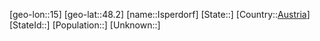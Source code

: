 ﻿---
location: [48.2,15]
type: City
tags:
- geo/City


SpocWebEntityId: 31136
isDeleted: false
confidential: public

---
[geo-lon::15]
[geo-lat::48.2]
[name::Isperdorf]
[State::]
[Country::[Austria](geo/Continent/Europe/Austria.md)]
[StateId::]
[Population::]
[Unknown::]

